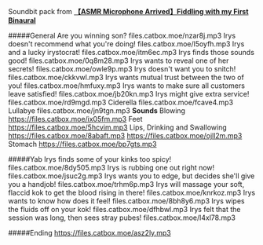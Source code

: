 Soundbit pack from [**【ASMR Microphone Arrived】Fiddling with my First Binaural**](https://www.youtube.com/watch?v=qNmDjU7ZE-A)

#####General
Are you winning son?
files.catbox.moe/nzar8j.mp3
Irys doesn't recommend what you're doing!
files.catbox.moe/l5oyfh.mp3
Irys and a lucky irystocrat!
files.catbox.moe/itm6ec.mp3
Irys finds those sounds good!
files.catbox.moe/0q8m28.mp3
Irys wants to reveal one of her secrets!
files.catbox.moe/owle9p.mp3
Irys doesn't want you to snitch!
files.catbox.moe/ckkvwl.mp3
Irys wants mutual trust between the two of you!
files.catbox.moe/hmfuxy.mp3
Irys wants to make sure all customers leave satisfied!
files.catbox.moe/jb20kn.mp3
Irys might give extra service!
files.catbox.moe/rd9mgd.mp3
Ciderella
files.catbox.moe/fcave4.mp3
Lullabye
files.catbox.moe/jn9tgn.mp3
**Sounds**
Blowing
https://files.catbox.moe/ix05fm.mp3
Feet
https://files.catbox.moe/5hcvim.mp3
Lips, Drinking and Swallowing
https://files.catbox.moe/8abaft.mp3
https://files.catbox.moe/ojll2m.mp3
Stomach
https://files.catbox.moe/bp7gts.mp3


#####Yab
Irys finds some of your kinks too spicy!
files.catbox.moe/8dy505.mp3
Irys is rubbing one out right now!
files.catbox.moe/jsuc2g.mp3
Irys wants you to edge, but decides she'll give you a handjob!
files.catbox.moe/trhm6p.mp3
Irys will massage your soft, flaccid kok to get the blood rising in there!
files.catbox.moe/knrkoz.mp3
Irys wants to know how does it feel!
files.catbox.moe/8bh8y6.mp3
Irys wipes the fluids off on your kok!
files.catbox.moe/dfhbwl.mp3
Irys felt that the session was long, then sees stray pubes!
files.catbox.moe/l4xl78.mp3


#####Ending
https://files.catbox.moe/asz2ly.mp3
